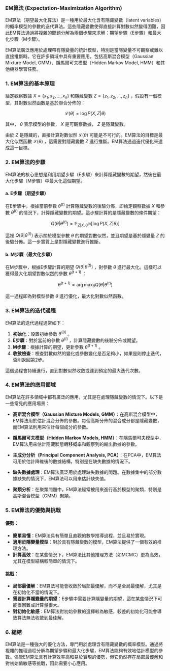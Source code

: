 ### EM算法 (Expectation-Maximization Algorithm)

EM算法（期望最大化算法）是一種用於最大化含有隱藏變數（latent variables）的概率模型的參數的迭代算法。這些隱藏變數使得直接計算對數似然變得困難，因此EM算法通過將複雜的問題分解為兩個步驟來求解：期望步驟（E步驟）和最大化步驟（M步驟）。

EM算法廣泛應用於處理帶有隱變量的統計模型，特別是當隱變量不可觀察或難以直接推斷時。它在許多領域中具有重要應用，包括高斯混合模型（Gaussian Mixture Model, GMM）、隱馬爾可夫模型（Hidden Markov Model, HMM）和其他機器學習任務。

### 1. **EM算法的基本原理**

給定觀察數據  $`X = \{x_1, x_2, ..., x_n\}`$  和隱藏變數  $`Z = \{z_1, z_2, ..., z_n\}`$ ，假設有一個模型，其對數似然函數是基於聯合分佈的：

$$\mathcal{L}(\theta) = \log P(X, Z | \theta)$$

其中， $`\theta`$  表示模型的參數， $`X`$  是可觀察數據， $`Z`$  是隱藏變數。

由於  $`Z`$  是隱藏的，直接計算對數似然  $`\mathcal{L}(\theta)`$  可能是不可行的。EM算法的目標是最大化似然函數  $`\mathcal{L}(\theta)`$ ，這需要對隱藏變數  $`Z`$  進行推斷。EM算法通過迭代優化來達成這一目標。

### 2. **EM算法的步驟**

EM算法的核心思想是利用期望步驟（E步驟）來計算隱藏變數的期望，然後在最大化步驟（M步驟）中最大化這個期望。

#### a. **E步驟（期望步驟）**

在E步驟中，根據當前參數  $`\theta^{(t)}`$  計算隱藏變數的後驗分佈，即給定觀察數據  $`X`$  和參數  $`\theta^{(t)}`$  的情況下，計算隱藏變數的期望。這步驟計算的是隱藏變數的條件期望：

$$Q(\theta | \theta^{(t)}) = \mathbb{E}_{Z | X, \theta^{(t)}} [\log P(X, Z | \theta)]$$

這裡  $`Q(\theta | \theta^{(t)})`$  表示關於模型參數  $`\theta`$  的期望對數似然，並且期望是基於隱變量  $`Z`$  的後驗分佈。這一步實質上是對隱藏變數進行推斷。

#### b. **M步驟（最大化步驟）**

在M步驟中，根據E步驟計算的期望  $`Q(\theta | \theta^{(t)})`$ ，對參數  $`\theta`$  進行最大化。這樣可以獲得最大化期望對數似然的參數  $`\theta^{(t+1)}`$ ：

$$\theta^{(t+1)} = \arg \max_\theta Q(\theta | \theta^{(t)})$$

這一過程即為對模型參數  $`\theta`$  進行優化，最大化對數似然函數。

### 3. **EM算法的迭代過程**

EM算法的迭代過程通常如下：

1. **初始化**：設置初始參數  $`\theta^{(0)}`$ 。
2. **E步驟**：對於當前的參數  $`\theta^{(t)}`$ ，計算隱藏變數的後驗分佈或期望。
3. **M步驟**：根據計算的期望，更新參數  $`\theta^{(t+1)}`$ 。
4. **收斂檢查**：檢查對數似然的變化或參數變化是否足夠小，如果是則停止迭代，否則返回第2步。

這個過程會持續進行，直到對數似然收斂或達到預定的最大迭代次數。

### 4. **EM算法的應用領域**

EM算法在許多領域中都有廣泛的應用，尤其是在處理隱藏變數的情況下。以下是一些常見的應用場景：

- **高斯混合模型（Gaussian Mixture Models, GMM）**：在高斯混合模型中，EM算法用於估計混合分佈的參數。每個高斯分佈的混合成分都是隱藏變數，而EM算法則用來估計每個成分的參數。
  
- **隱馬爾可夫模型（Hidden Markov Models, HMM）**：在隱馬爾可夫模型中，EM算法用來估計隱藏狀態轉移概率和觀察到的輸出數據的參數。

- **主成分分析（Principal Component Analysis, PCA）**：在PCA中，EM算法可用於估計降維後的數據結構，特別是在缺失數據的情況下。

- **缺失數據處理**：EM算法廣泛用於處理缺失數據的問題。在數據集中的部分數據缺失的情況下，EM算法可以用來估計缺失值。

- **聚類分析**：在聚類問題中，EM算法經常被用來進行基於模型的聚類，特別是高斯混合模型（GMM）聚類。

### 5. **EM算法的優勢與挑戰**

#### 優勢：
- **簡單易懂**：EM算法具有簡單且直觀的數學推導過程，並且易於實現。
- **適用於隱變量模型**：對於具有隱藏變數的模型，EM算法提供了一個有效的推理方法。
- **計算高效**：在某些情況下，EM算法比其他推理方法（如MCMC）更為高效，尤其在模型結構較簡單的情況下。

#### 挑戰：
- **局部最優解**：EM算法可能會收斂於局部最優解，而不是全局最優解，尤其是在初始化不當的情況下。
- **需要計算隱變量的期望**：E步驟中需要計算隱變量的期望，這在某些情況下可能很困難或計算量很大。
- **對初始化敏感**：EM算法對初始參數的選擇較為敏感，較差的初始化可能會導致算法無法收斂到最佳解。

### 6. **總結**

EM算法是一種強大的優化方法，專門用於處理含有隱藏變數的概率模型。通過將複雜的推理過程分解為期望步驟和最大化步驟，EM算法能夠有效地估計模型的參數。儘管EM算法具有計算效率高和易於實現的優勢，但它仍然存在局部最優解和對初始值敏感等挑戰，因此需要小心應用。